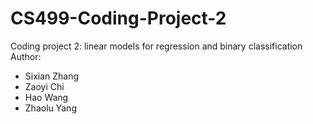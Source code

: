 # CS499-Coding-Project-2
Coding project 2: linear models for regression and binary classification
Author:
* Sixian Zhang
* Zaoyi Chi
* Hao Wang
* Zhaolu Yang

